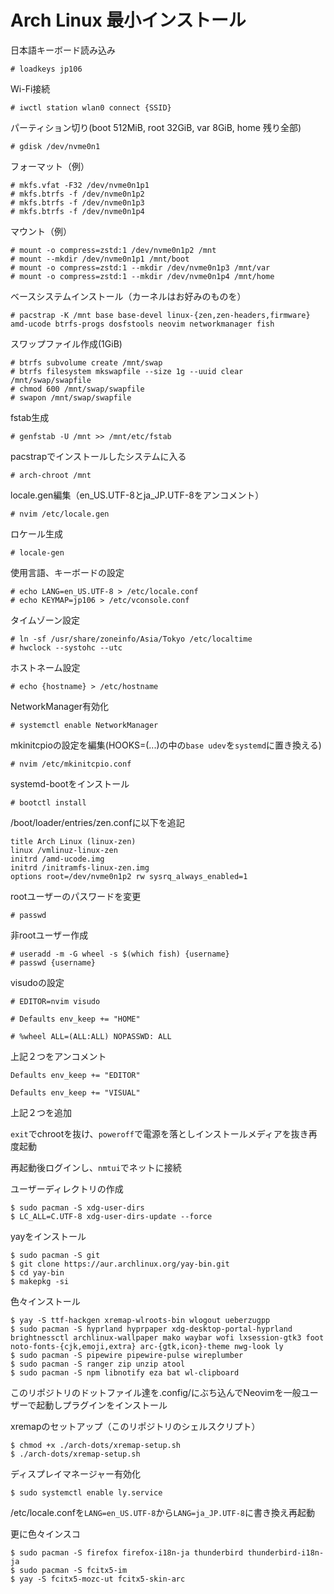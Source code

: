 # Arch Linux 最小インストール
日本語キーボード読み込み

```
# loadkeys jp106
```

Wi-Fi接続

```
# iwctl station wlan0 connect {SSID}
```

パーティション切り(boot 512MiB, root 32GiB, var 8GiB, home 残り全部)

```
# gdisk /dev/nvme0n1
```

フォーマット（例）

```
# mkfs.vfat -F32 /dev/nvme0n1p1
# mkfs.btrfs -f /dev/nvme0n1p2
# mkfs.btrfs -f /dev/nvme0n1p3
# mkfs.btrfs -f /dev/nvme0n1p4
```

マウント（例）

```
# mount -o compress=zstd:1 /dev/nvme0n1p2 /mnt
# mount --mkdir /dev/nvme0n1p1 /mnt/boot
# mount -o compress=zstd:1 --mkdir /dev/nvme0n1p3 /mnt/var
# mount -o compress=zstd:1 --mkdir /dev/nvme0n1p4 /mnt/home
```

ベースシステムインストール（カーネルはお好みのものを）

```
# pacstrap -K /mnt base base-devel linux-{zen,zen-headers,firmware} amd-ucode btrfs-progs dosfstools neovim networkmanager fish
```

スワップファイル作成(1GiB)
```
# btrfs subvolume create /mnt/swap
# btrfs filesystem mkswapfile --size 1g --uuid clear /mnt/swap/swapfile
# chmod 600 /mnt/swap/swapfile
# swapon /mnt/swap/swapfile
```

fstab生成

```
# genfstab -U /mnt >> /mnt/etc/fstab
```

pacstrapでインストールしたシステムに入る

```
# arch-chroot /mnt
```

locale.gen編集（en_US.UTF-8とja_JP.UTF-8をアンコメント）

```
# nvim /etc/locale.gen
```

ロケール生成

```
# locale-gen
```

使用言語、キーボードの設定

```
# echo LANG=en_US.UTF-8 > /etc/locale.conf
# echo KEYMAP=jp106 > /etc/vconsole.conf
```

タイムゾーン設定

```
# ln -sf /usr/share/zoneinfo/Asia/Tokyo /etc/localtime
# hwclock --systohc --utc
```

ホストネーム設定

```
# echo {hostname} > /etc/hostname
```

NetworkManager有効化
```
# systemctl enable NetworkManager
```

mkinitcpioの設定を編集(HOOKS=(...)の中の`base udev`を`systemd`に置き換える)
```
# nvim /etc/mkinitcpio.conf
```

systemd-bootをインストール

```
# bootctl install
```

/boot/loader/entries/zen.confに以下を追記

```
title Arch Linux (linux-zen)
linux /vmlinuz-linux-zen
initrd /amd-ucode.img
initrd /initramfs-linux-zen.img
options root=/dev/nvme0n1p2 rw sysrq_always_enabled=1
```

rootユーザーのパスワードを変更

```
# passwd
```

非rootユーザー作成
```
# useradd -m -G wheel -s $(which fish) {username}
# passwd {username}
```

visudoの設定
```
# EDITOR=nvim visudo
```

`# Defaults env_keep += "HOME"`

`# %wheel ALL=(ALL:ALL) NOPASSWD: ALL`

上記２つをアンコメント

`Defaults env_keep += "EDITOR"`

`Defaults env_keep += "VISUAL"`

上記２つを追加

`exit`でchrootを抜け、`poweroff`で電源を落としインストールメディアを抜き再度起動

再起動後ログインし、`nmtui`でネットに接続

ユーザーディレクトリの作成
```
$ sudo pacman -S xdg-user-dirs
$ LC_ALL=C.UTF-8 xdg-user-dirs-update --force
```

yayをインストール
```
$ sudo pacman -S git
$ git clone https://aur.archlinux.org/yay-bin.git
$ cd yay-bin
$ makepkg -si
```

色々インストール
```
$ yay -S ttf-hackgen xremap-wlroots-bin wlogout ueberzugpp
$ sudo pacman -S hyprland hyprpaper xdg-desktop-portal-hyprland brightnessctl archlinux-wallpaper mako waybar wofi lxsession-gtk3 foot noto-fonts-{cjk,emoji,extra} arc-{gtk,icon}-theme nwg-look ly
$ sudo pacman -S pipewire pipewire-pulse wireplumber
$ sudo pacman -S ranger zip unzip atool
$ sudo pacman -S npm libnotify eza bat wl-clipboard
```

このリポジトリのドットファイル達を.config/にぶち込んでNeovimを一般ユーザーで起動しプラグインをインストール

xremapのセットアップ（このリポジトリのシェルスクリプト）
```
$ chmod +x ./arch-dots/xremap-setup.sh
$ ./arch-dots/xremap-setup.sh
```

ディスプレイマネージャー有効化
```
$ sudo systemctl enable ly.service
```

/etc/locale.confを`LANG=en_US.UTF-8`から`LANG=ja_JP.UTF-8`に書き換え再起動

更に色々インスコ
```
$ sudo pacman -S firefox firefox-i18n-ja thunderbird thunderbird-i18n-ja
$ sudo pacman -S fcitx5-im
$ yay -S fcitx5-mozc-ut fcitx5-skin-arc
```
